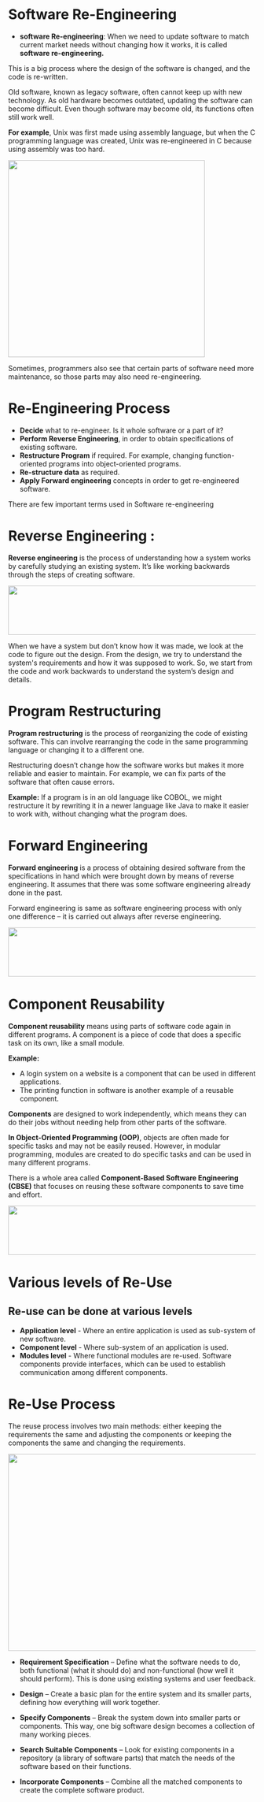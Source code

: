 # Software Re-Engineering 

- **software Re-engineering**: When we need to update software to match current market needs without changing how it works,
 it is called **software re-engineering.** 

This is a big process where the design of the software is changed, and the code is re-written.

Old software, known as legacy software, often cannot keep up with new technology. As old hardware becomes outdated, updating the software can become difficult. Even though software may become old, its functions often still work well.

**For example**, Unix was first made using assembly language, but when the C programming language was created, Unix was re-engineered in C because using assembly was too hard.

<img src="software_Re_engineering.png" height="400" width="400"><br>

Sometimes, programmers also see that certain parts of software need more maintenance, so those parts may also need re-engineering.<br>


# Re-Engineering Process

- **Decide** what to re-engineer. Is it whole software or a part of it?
- **Perform Reverse Engineering**, in order to obtain specifications of existing software.
- **Restructure Program** if required. For example, changing function-oriented programs into object-oriented programs.
- **Re-structure data** as required.
- **Apply Forward engineering** concepts in order to get re-engineered software.

There are few important terms used in Software re-engineering<br>

# Reverse Engineering : 

**Reverse engineering** is the process of understanding how a system works by carefully studying an existing system. It’s like working backwards through the steps of creating software.

<img src="reverse_engineering.png" height="100" width="600"><br>

When we have a system but don’t know how it was made, we look at the code to figure out the design. From the design, we try to understand the system's requirements and how it was supposed to work. So, we start from the code and work backwards to understand the system’s design and details.

# Program Restructuring 

**Program restructuring** is the process of reorganizing the code of existing software. This can involve rearranging the code in the same programming language or changing it to a different one.

Restructuring doesn’t change how the software works but makes it more reliable and easier to maintain. For example, we can fix parts of the software that often cause errors.

**Example:** If a program is in an old language like COBOL, we might restructure it by rewriting it in a newer language like Java to make it easier to work with, without changing what the program does.<br>

# Forward Engineering

**Forward engineering** is a process of obtaining desired software from the specifications in hand which were brought down by means of reverse engineering. It assumes that there was some software engineering already done in the past.

Forward engineering is same as software engineering process with only one difference – it is carried out always after reverse engineering.

<img src="forward_engineering.png" height="100" width="600"><br>

# Component Reusability

**Component reusability** means using parts of software code again in different programs. A component is a piece of code that does a specific task on its own, like a small module.

**Example:**

- A login system on a website is a component that can be used in different applications.
- The printing function in software is another example of a reusable component.

**Components** are designed to work independently, which means they can do their jobs without needing help from other parts of the software.

**In Object-Oriented Programming (OOP)**, objects are often made for specific tasks and may not be easily reused. However, in modular programming, modules are created to do specific tasks and can be used in many different programs.

There is a whole area called **Component-Based Software Engineering (CBSE)** that focuses on reusing these software components to save time and effort.

<img src="forward_engineering.png" height="100" width="600"><br>

# Various levels of Re-Use

## Re-use can be done at various levels

- **Application level** - Where an entire application is used as sub-system of new software.
- **Component level** - Where sub-system of an application is used.
- **Modules level** - Where functional modules are re-used.
Software components provide interfaces, which can be used to establish communication among different components.

# Re-Use Process 

The reuse process involves two main methods: either keeping the requirements the same and adjusting the components or keeping the components the same and changing the requirements.

<img src="Reuse_process.png" height="400" width="600"><br>

- **Requirement Specification** – Define what the software needs to do, both functional (what it should do) and non-functional (how well it should perform). This is done using existing systems and user feedback.

- **Design** – Create a basic plan for the entire system and its smaller parts, defining how everything will work together.

- **Specify Components** – Break the system down into smaller parts or components. This way, one big software design becomes a collection of many working pieces.

- **Search Suitable Components** – Look for existing components in a repository (a library of software parts) that match the needs of the software based on their functions.

- **Incorporate Components** – Combine all the matched components to create the complete software product.
